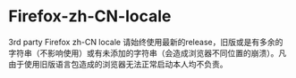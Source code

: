 # Firefox-zh-CN-locale
3rd party Firefox zh-CN locale
请始终使用最新的release，旧版或是有多余的字符串（不影响使用）或有未添加的字符串（会造成浏览器不同位置的崩溃）。凡由于使用旧版语言包造成的浏览器无法正常启动本人均不负责。